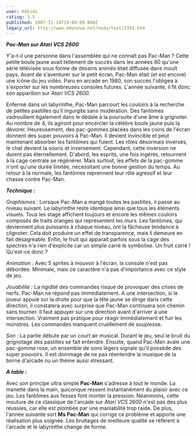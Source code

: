 ```yaml
---
user: Kékidi
rating: 3.5
published: 2007-11-14T19:08:09.000Z
legacy_url: http://www.emunova.net/veda/test/2393.htm
---
```

**_Pac-Man sur Atari VCS 2600_**  

  

Y'a-t-il une personne dans l'assemblée qui ne connaît pas Pac-Man ? Cette petite boule jaune avait tellement de succès dans les années 80 qu'une série télévisée sous forme de dessins animés était diffusée dans moult pays. Avant de s'aventurer sur le petit écran, Pac-Man était (et est encore) une icône du jeu vidéo. Paru en arcade en 1980, son succès l'obligea à s'exporter sur les nombreuses consoles futures. L'année suivante, il fit donc son apparition sur _Atari VCS 2600_.  

  

Enfermé dans un labyrinthe, Pac-Man parcourt les couloirs à la recherche de petites pastilles qu'il ingurgite sans modération. Des fantômes vadrouillent également dans le dédale à la poursuite d'une âme à grignoter. Au nombre de 4, ils agiront pour encercler la célèbre boule jaune puis la dévorer. Heureusement, des pac-gommes placées dans les coins de l'écran donnent des super pouvoirs à Pac-Man. Il devient invincible et peut maintenant absorber les fantômes qui fuient. Les rôles désormais inversés, le chat devient la souris et inversement. Cependant, cette inversion ne durent pas éternellement. D'abord, les esprits, une fois ingérés, retournent à la cage centrale se régénérer. Mais surtout, les effets de la pac-gomme n'ont qu'une durée limitée, nécessitant une bonne gestion du temps. Au retour à la normale, les fantômes reprennent leur rôle agressif et leur chasse contre Pac-Man.  

  

**_Technique :_**  

  

_Graphismes :_ Lorsque Pac-Man a mangé toutes les pastilles, il passe au niveau suivant. Le labyrinthe reste identique ainsi que tous les éléments visuels. Tous les stage affichent toujours et encore les mêmes couloirs composés de traits oranges qui représentent les murs. Les fantômes, qui deviennent plus puissants à chaque niveau, ont la fâcheuse tendance à clignoter. Cela doit produire un effet de transparence, mais il demeure en fait désagréable. Enfin, le fruit qui apparaît parfois sous la cage des spectres n'a rien d'explicite car un simple carré le symbolise. Un fruit carré ! Qu'est-ce donc ?  

  

_Animation :_ Avec 5 sprites à mouvoir à l'écran, la console n'est pas débordée. Minimale, mais ce caractère n'a pas d'importance avec ce style de jeu.  

  

_Jouabilité :_ La rigidité des commandes risque de provoquer des crises de nerfs. Pac-Man ne répond pas immédiatement. A une intersection, si le joueur appuie sur la droite pour que la tête jaune se dirige dans cette direction, il constatera avec surprise que Pac-Man continuera son chemin sans tourner. Il faut appuyer sur une direction avant d'arriver à une intersection. Vraiment pas pratique pour réagir immédiatement et fuir les monstres. Les commandes manquent cruellement de souplesse.  

  

_Son :_ La partie débute par un court air musical. Durant le jeu, seul le bruit du grignotage des pastilles se fait entendre. Ensuite, quand Pac-Man avale une pac-gomme rose, un ensemble de sons légers signale qu'il possède des super pouvoirs. Il est dommage de ne pas réentendre la musique de la borne d'arcade ou un thème aussi stressant.  

  

**_A table :_**  

  

Avec son principe ultra simple **Pac-Man** s'adresse à tout le monde. La manette dans la main, quiconque ressent instantanément du plaisir avec ce jeu. Les fantômes aux fesses font monter la pression. Néanmoins, cette mouture de ce classique de l'arcade sur _Atari VCS 2600_ n'est pas des plus réussies, car elle est plombée par une maniabilité trop raide. De plus, l'année suivante sort **Ms Pac-Man** qui corrige ce problème et apporte une réalisation plus soignée. Les bruitages de meilleure qualité se réfèrent à l'arcade et le labyrinthe change de forme.
